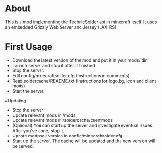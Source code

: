 # About

This is a mod implementing the TechnicSolder api in minecraft itself. It uses an embedded Grizzly Web Server and Jersey (JAX-RS).

# First Usage

 * Download the latest version of the mod and put it in your mods/ dir
 * Launch server and stop it after it finished
 * Stop the server.
 * Edit config/minecraftsolder.cfg (Instructions in comments)
 * Read soldercache/README.txt (Instructions for logo,bg, icon and client mods)
 * Start the server.

#Updating

 * Stop the server
 * Update relevant mods in /mods
 * Update relevant mods in /soldercache/clientmods
 * (Optional) You can start up the server and investigate eventual issues. After you've done, stop it.
 * Update modpack version in config/minecraftsolder.cfg
 * Start up the server. The cache will be updated and the new version will be served.

